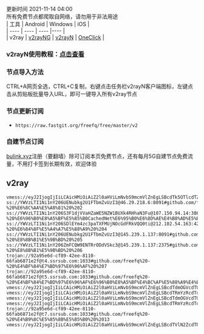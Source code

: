 更新时间 2021-11-14 04:00  
所有免费节点都爬取自网络，请勿用于非法用途  
|  工具  | Android  | Windows  | iOS  |  
|  ----  | ----   | ----  |----  |  
| v2ray  | [v2rayNG](https://github.com/2dust/v2rayNG/releases/download/1.4.12/v2rayNG_1.4.12_arm64-v8a.apk) | [v2rayN](https://github.com/2dust/v2rayN/releases/download/3.27/v2rayN-Core.zip) | [OneClick](https://oneclick.earth/) |  
### v2rayN使用教程：[点击查看](https://github.com/freefq/tutorials)  
### 节点导入方法  
CTRL+A网页全选，CTRL+C复制，右键点击任务栏v2rayN客户端图标，左键点击从剪贴板批量导入URL，即可一键导入所有v2ray节点  
### 节点更新订阅  
- `https://raw.fastgit.org/freefq/free/master/v2`  
### 自建节点订阅  
[bulink.xyz](https://bulink.xyz)注册（要翻墙）除可订阅本页免费节点，还有每月5G自建节点免费流量，不用打卡签到长期有效，欢迎体验  
## v2ray  
```  
vmess://eyJ2IjogIjIiLCAicHMiOiAiZ2l0aHViLmNvbS9mcmVlZnEgLSBcdTk5OTlcdTZlMmZNaWNyb3NvZnRcdTY1NzBcdTYzNmVcdTRlMmRcdTVmYzMgMSIsICJhZGQiOiAiYS50cmFuc2l0LnQucWpub2RlaXAueHl6IiwgInBvcnQiOiAiNTIxNjEiLCAiaWQiOiAiMTQzOTg4NmEtZWNiNS0zYmJmLWJjNjUtOGJmYjIzZDcyZWEwIiwgImFpZCI6ICI4IiwgIm5ldCI6ICJ3cyIsICJ0eXBlIjogIm5vbmUiLCAiaG9zdCI6ICJ4anAwNC5jc3d0dy54eXoiLCAicGF0aCI6ICIvWGppYmpwMDRlIiwgInRscyI6ICJ0bHMifQ==  
ss://YWVzLTI1Ni1nY206UENubkg2U1FTbmZvUzI3@46.29.218.6:8091#github.com/freefq%20-%20%E6%8C%AA%E5%A8%81%20%202  
ss://YWVzLTI1Ni1nY206S3F1djVVaHZaWE5NZW1BUXk4RHhaN3Fu@107.150.94.14:38620#github.com/freefq%20-%20%E6%96%B0%E8%A5%BF%E5%85%B0CachedNet%E6%95%B0%E6%8D%AE%E4%B8%AD%E5%BF%83%203  
ss://YWVzLTI1Ni1nY206SDlEYm4zc3paTXFMUjNOcGdFRkVQQ0ti@212.102.54.163:42166#github.com/freefq%20-%20%E6%84%8F%E5%A4%A7%E5%88%A9%20%204  
ss://YWVzLTI1Ni1nY206UENubkg2U1FTbmZvUzI3@145.239.1.137:8091#github.com/freefq%20-%20%E8%8B%B1%E5%9B%BD%20%205  
ss://YWVzLTI1Ni1nY206ZmFCQW9ENTRrODdVSkc3@145.239.1.137:2375#github.com/freefq%20-%20%E8%8B%B1%E5%9B%BD%20%206  
trojan://92a95e6d-cf89-42ee-8110-66fab6871e2f@t4.ssrsub.com:1033#github.com/freefq%20-%20%E4%BF%84%E7%BD%97%E6%96%AF%20%207  
trojan://92a95e6d-cf89-42ee-8110-66fab6871e2f@t5.ssrsub.com:1033#github.com/freefq%20-%20%E4%BF%84%E7%BD%97%E6%96%AF%E6%96%B0%E8%A5%BF%E4%BC%AF%E5%88%A9%E4%BA%9A%E5%B7%9E%E6%96%B0%E8%A5%BF%E4%BC%AF%E5%88%A9%E4%BA%9A%208  
vmess://eyJ2IjogIjIiLCAicHMiOiAiZ2l0aHViLmNvbS9mcmVlZnEgLSBcdTdmOGVcdTU2ZmRDbG91ZEZsYXJlXHU4MjgyXHU3MGI5IDkiLCAiYWRkIjogInYyLnNzcnN1Yi5jb20iLCAicG9ydCI6ICI0NDMiLCAiaWQiOiAiOTJhOTVlNmQtY2Y4OS00MmVlLTgxMTAtNjZmYWI2ODcxZTJmIiwgImFpZCI6ICIwIiwgInNjeSI6ICJhdXRvIiwgIm5ldCI6ICJ3cyIsICJ0eXBlIjogIm5vbmUiLCAiaG9zdCI6ICIiLCAicGF0aCI6ICIvc3Nyc3ViIiwgInRscyI6ICJ0bHMiLCAic25pIjogIiJ9  
vmess://eyJ2IjogIjIiLCAicHMiOiAiZ2l0aHViLmNvbS9mcmVlZnEgLSBcdTRmYzRcdTdmNTdcdTY1YWZcdTY1YjBcdTg5N2ZcdTRmMmZcdTUyMjlcdTRlOWFcdTVkZGVcdTY1YjBcdTg5N2ZcdTRmMmZcdTUyMjlcdTRlOWEgMTAiLCAiYWRkIjogInY1LnNzcnN1Yi5jb20iLCAicG9ydCI6ICIxNjgiLCAiaWQiOiAiOTJhOTVlNmQtY2Y4OS00MmVlLTgxMTAtNjZmYWI2ODcxZTJmIiwgImFpZCI6ICIwIiwgInNjeSI6ICJhdXRvIiwgIm5ldCI6ICJ3cyIsICJ0eXBlIjogIm5vbmUiLCAiaG9zdCI6ICIiLCAicGF0aCI6ICIvc3Nyc3ViIiwgInRscyI6ICJ0bHMiLCAic25pIjogIiJ9  
vmess://eyJ2IjogIjIiLCAicHMiOiAiZ2l0aHViLmNvbS9mcmVlZnEgLSBcdTdmOGVcdTU2ZmRDbG91ZEZsYXJlXHU1MTZjXHU1M2Y4Q0ROXHU4MjgyXHU3MGI5IDExIiwgImFkZCI6ICJ2Mi5zc3JzdWIuY29tIiwgInBvcnQiOiAiNDQzIiwgImlkIjogImU1NGE0ODBjLTc3ZTMtNDFjYS04ZjhiLTE3ZmZiNTBkYmQwOCIsICJhaWQiOiAiMCIsICJzY3kiOiAiYXV0byIsICJuZXQiOiAid3MiLCAidHlwZSI6ICJub25lIiwgImhvc3QiOiAiIiwgInBhdGgiOiAiL3NzcnN1YiIsICJ0bHMiOiAidGxzIiwgInNuaSI6ICIifQ==  
vmess://eyJ2IjogIjIiLCAicHMiOiAiZ2l0aHViLmNvbS9mcmVlZnEgLSBcdTRmYzRcdTdmNTdcdTY1YWYgIDEyIiwgImFkZCI6ICJ2NC5zc3JzdWIuY29tIiwgInBvcnQiOiAiMTY4IiwgImlkIjogImU1NGE0ODBjLTc3ZTMtNDFjYS04ZjhiLTE3ZmZiNTBkYmQwOCIsICJhaWQiOiAiMCIsICJzY3kiOiAiYXV0byIsICJuZXQiOiAid3MiLCAidHlwZSI6ICJub25lIiwgImhvc3QiOiAiIiwgInBhdGgiOiAiL3NzcnN1YiIsICJ0bHMiOiAidGxzIiwgInNuaSI6ICIifQ==  
trojan://92a95e6d-cf89-42ee-8110-66fab6871e2f@t7.ssrsub.com:1033#github.com/freefq%20-%20%E4%B9%8C%E5%85%8B%E5%85%B0%20%2013  
vmess://eyJ2IjogIjIiLCAicHMiOiAiZ2l0aHViLmNvbS9mcmVlZnEgLSBcdTVlN2ZcdTRlMWNcdTc3MDFcdTVlN2ZcdTVkZGVcdTVlMDJcdTc5ZmJcdTUyYTggMTQiLCAiYWRkIjogIjEudHJhbnNpdC50LnFqbm9kZWlwLnh5eiIsICJwb3J0IjogIjI3NDM1IiwgImlkIjogIjE0Mzk4ODZhLWVjYjUtM2JiZi1iYzY1LThiZmIyM2Q3MmVhMCIsICJhaWQiOiAiOCIsICJuZXQiOiAid3MiLCAidHlwZSI6ICJub25lIiwgImhvc3QiOiAieGpwMDMuY3N3dHcueHl6IiwgInBhdGgiOiAiL0pQMDNXIiwgInRscyI6ICJ0bHMifQ==  
```  
